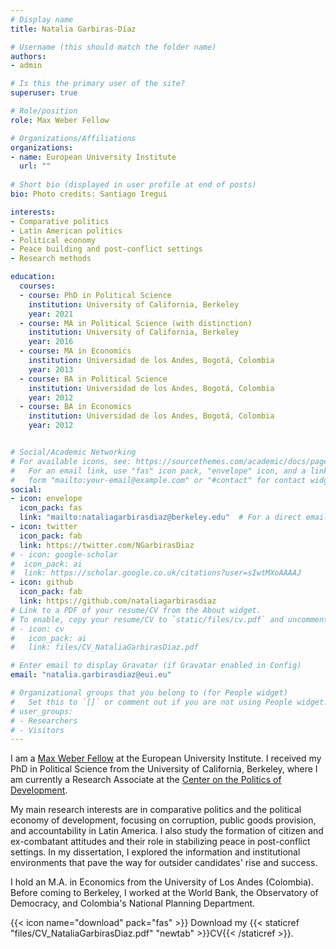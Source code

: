 ```yaml
---
# Display name
title: Natalia Garbiras-Díaz

# Username (this should match the folder name)
authors:
- admin

# Is this the primary user of the site?
superuser: true

# Role/position
role: Max Weber Fellow

# Organizations/Affiliations
organizations:
- name: European University Institute
  url: ""
  
# Short bio (displayed in user profile at end of posts)
bio: Photo credits: Santiago Iregui

interests:
- Comparative politics
- Latin American politics
- Political economy
- Peace building and post-conflict settings
- Research methods

education:
  courses:
  - course: PhD in Political Science
    institution: University of California, Berkeley
    year: 2021
  - course: MA in Political Science (with distinction)
    institution: University of California, Berkeley
    year: 2016
  - course: MA in Economics
    institution: Universidad de los Andes, Bogotá, Colombia
    year: 2013
  - course: BA in Political Science
    institution: Universidad de los Andes, Bogotá, Colombia
    year: 2012
  - course: BA in Economics
    institution: Universidad de los Andes, Bogotá, Colombia
    year: 2012


# Social/Academic Networking
# For available icons, see: https://sourcethemes.com/academic/docs/page-builder/#icons
#   For an email link, use "fas" icon pack, "envelope" icon, and a link in the
#   form "mailto:your-email@example.com" or "#contact" for contact widget.
social:
- icon: envelope
  icon_pack: fas
  link: "mailto:nataliagarbirasdiaz@berkeley.edu"  # For a direct email link, use "mailto:test@example.org".
- icon: twitter
  icon_pack: fab
  link: https://twitter.com/NGarbirasDiaz
# - icon: google-scholar
#  icon_pack: ai
#  link: https://scholar.google.co.uk/citations?user=sIwtMXoAAAAJ
- icon: github
  icon_pack: fab
  link: https://github.com/nataliagarbirasdiaz
# Link to a PDF of your resume/CV from the About widget.
# To enable, copy your resume/CV to `static/files/cv.pdf` and uncomment the lines below.
# - icon: cv
#   icon_pack: ai
#   link: files/CV_NataliaGarbirasDiaz.pdf

# Enter email to display Gravatar (if Gravatar enabled in Config)
email: "natalia.garbirasdiaz@eui.eu"

# Organizational groups that you belong to (for People widget)
#   Set this to `[]` or comment out if you are not using People widget.
# user_groups:
# - Researchers
# - Visitors
---
```

I am a [Max Weber Fellow](https://www.eui.eu/people?id=natalia-garbiras-diaz) at the European University Institute. I received my PhD in Political Science from the University of California, Berkeley, where I am currently a Research Associate at the [Center on the Politics of Development](https://cpd.berkeley.edu/people/research-associates/).

My main research interests are in comparative politics and the political economy of development, focusing on corruption, public goods provision, and accountability in Latin America. I also study the formation of citizen and ex-combatant attitudes and their role in stabilizing peace in post-conflict settings. In my dissertation, I explored the information and institutional environments that pave the way for outsider candidates' rise and success.

I hold an M.A. in Economics from the University of Los Andes (Colombia). Before coming to Berkeley, I worked at the World Bank, the Observatory of Democracy, and Colombia's National Planning Department.

{{< icon name="download" pack="fas" >}} Download my {{< staticref "files/CV_NataliaGarbirasDiaz.pdf" "newtab" >}}CV{{< /staticref >}}.
